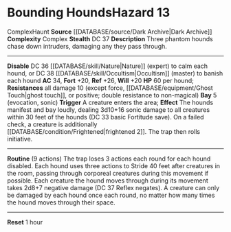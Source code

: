 ﻿---
ac: '34'
all_resistance: '10'
complexity: Complex
element: null
fortitude: '+20'
hardness: null
hazard_type: Haunt
hp: 60 per hound
id: '193'
immunity: null
level: '13'
name: Bounding Hounds
rarity: Common
reflex: '+26'
resistance:
- all damage 10 (except [[DATABASE/trait/Force|force]]
- '[[DATABASE/equipment/Ghost Touch|ghost touch]]'
- or [[DATABASE/trait/Positive|positive]] ; double resistance to non- [[DATABASE/trait/Magical|magical]]
  )
rus_type_level: null
school: null
source: '[[DATABASE/source/Dark Archive|Dark Archive]]'
trait:
- '[[DATABASE/trait/Complex|Complex]]'
- '[[DATABASE/trait/Haunt|Haunt]]'
type: Hazard
weakness: null
will: '+20'

---
# Bounding Hounds<span class="item-type">Hazard 13</span>

<span class="item-trait">Complex</span><span class="item-trait">Haunt</span>
**Source** [[DATABASE/source/Dark Archive|Dark Archive]]
**Complexity** Complex
**Stealth** DC 37
**Description** Three phantom hounds chase down intruders, damaging any they pass through.

---
**Disable** DC 36 [[DATABASE/skill/Nature|Nature]] (expert) to calm each hound, or DC 38 [[DATABASE/skill/Occultism|Occultism]] (master) to banish each hound
**AC** 34, **Fort** +20, **Ref** +26, **Will** +20
**HP** 60 per hound; **Resistances** all damage 10 (except force, [[DATABASE/equipment/Ghost Touch|ghost touch]], or positive; double resistance to non-magical)
**Bay** <span class="action-icon">5</span> (evocation, sonic) **Trigger** A creature enters the area; **Effect** The hounds manifest and bay loudly, dealing 3d10+16 sonic damage to all creatures within 30 feet of the hounds (DC 33 basic Fortitude save). On a failed check, a creature is additionally [[DATABASE/condition/Frightened|frightened 2]]. The trap then rolls initiative.

---
**Routine** (9 actions) The trap loses 3 actions each round for each hound disabled. Each hound uses three actions to Stride 40 feet after creatures in the room, passing through corporeal creatures during this movement if possible. Each creature the hound moves through during its movement takes 2d8+7 negative damage (DC 37 Reflex negates). A creature can only be damaged by each hound once each round, no matter how many times the hound moves through their space.

---
**Reset** 1 hour